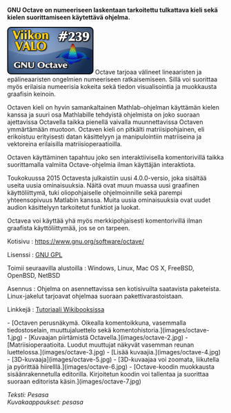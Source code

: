 <!--
Title: GNU Octave
Week: 5x31
Number: 239
Date: 2015/11/15
Pageimage: valo239-octave.png
Tags: Windows, Mac OS X, Linux, FreeBSD, OpenBSD, NetBSD, Matematiikka, Tiede
-->

**GNU Octave on numeeriseen laskentaan tarkoitettu tulkattava kieli sekä kielen
suorittamiseen käytettävä ohjelma.**

![](images/valo239-octave.png "fig:valo239-octave.png")
Octave tarjoaa välineet lineaaristen ja epälineaaristen ongelmien numeeriseen
ratkaisemiseen. Sillä voi suorittaa myös erilaisia numeerisia kokeita sekä
tiedon visualisointia ja muokkausta graafisin keinoin.

Octaven kieli on hyvin samankaltainen Mathlab-ohjelman käyttämän kielen kanssa
ja suuri osa Mathlabille tehdyistä ohjelmista on joko suoraan ajettavissa
Octavella taikka pienellä vaivalla muunnettavissa Octaven ymmärtämään muotoon.
Octaven kieli on pitkälti matriisipohjainen, eli erikoistuu erityisesti datan
käsittelyyn ja manipulointiin matriiseina ja vektoreina erilaisilla matriisioperaatioilla.

Octaven käyttäminen tapahtuu joko sen interaktiivisella komentorivillä taikka
suorittamalla valmiita Octave-ohjelmia ilman käyttäjän interaktiota.

Toukokuussa 2015 Octavesta julkaistiin uusi 4.0.0-versio, joka sisältää useita uusia
ominaisuuksia. Näitä ovat muun muassa uusi graafinen käyttöliittymä, tuki
oliopohjaiselle ohjelmoinnille sekä parempi yhteensopivuus Matlabin kanssa. Muita
uusia ominaisuuksia ovat uudet audion käsittelyyn tarkoitetut funktiot ja luokat.

Octavea voi käyttää yhä myös merkkipohjaisesti komentorivillä ilman graafista
käyttöliittymää, jos se on tarpeen.

Kotisivu
:   <https://www.gnu.org/software/octave/>

Lisenssi
:   [GNU GPL](GNU_GPL)

Toimii seuraavilla alustoilla
:   Windows, Linux, Mac OS X, FreeBSD, OpenBSD, NetBSD

Asennus
:   Ohjelma on asennettavissa sen kotisivuilta saatavista paketeista. Linux-jakelut
    tarjoavat ohjelmaa suoraan pakettivarastoistaan.

Linkkejä
:   [Tutoriaali Wikibooksissa](https://en.wikibooks.org/wiki/Octave_Programming_Tutorial)

<div class="psgallery" markdown="1">
-   [Octaven perusnäkymä. Oikealla komentoikkuna, vasemmalla tiedostoselain, muuttujaluettelo sekä komentohistoria.](images/octave-1.jpg)
-   [Kuvaajan piirtämistä Octavella.](images/octave-2.jpg)
-   [Matriisioperaatioita. Luodut muuttujat näkyvät vasemman reunan luettelossa.](images/octave-3.jpg)
-   [Lisää kuvaajia.](images/octave-4.jpg)
-   [3D-kuvaaja](images/octave-5.jpg)
-   [3D-kuvaajaa voi zoomata, liikutella ja pyörittää hiirelllä.](images/octave-6.jpg)
-   [Octave-koodin muokkausta sisäänrakennetulla editorilla. Kirjoitetun koodin voi tallentaa ja suorittaa suoraan editorista käsin.](images/octave-7.jpg)
</div>

*Teksti: Pesasa* <br />
*Kuvakaappaukset: pesasa*

